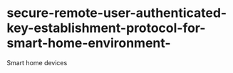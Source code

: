 # secure-remote-user-authenticated-key-establishment-protocol-for-smart-home-environment-
Smart home devices
